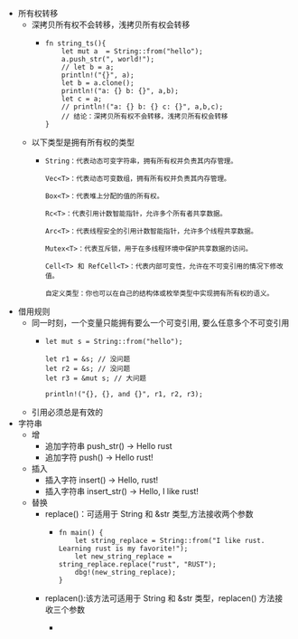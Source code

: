 - 所有权转移
	- 深拷贝所有权不会转移，浅拷贝所有权会转移
		- ```
		  fn string_ts(){
		      let mut a  = String::from("hello");
		      a.push_str(", world!");
		      // let b = a;
		      println!("{}", a);
		      let b = a.clone();
		      println!("a: {} b: {}", a,b);
		      let c = a;
		      // println!("a: {} b: {} c: {}", a,b,c);
		      // 结论：深拷贝所有权不会转移，浅拷贝所有权会转移
		  }
		  ```
	- 以下类型是拥有所有权的类型
		- ```
		  String：代表动态可变字符串，拥有所有权并负责其内存管理。
		  
		  Vec<T>：代表动态可变数组，拥有所有权并负责其内存管理。
		  
		  Box<T>：代表堆上分配的值的所有权。
		  
		  Rc<T>：代表引用计数智能指针，允许多个所有者共享数据。
		  
		  Arc<T>：代表线程安全的引用计数智能指针，允许多个线程共享数据。
		  
		  Mutex<T>：代表互斥锁，用于在多线程环境中保护共享数据的访问。
		  
		  Cell<T> 和 RefCell<T>：代表内部可变性，允许在不可变引用的情况下修改值。
		  
		  自定义类型：你也可以在自己的结构体或枚举类型中实现拥有所有权的语义。
		  ```
- 借用规则
	- 同一时刻，一个变量只能拥有要么一个可变引用, 要么任意多个不可变引用
		- ```
		  let mut s = String::from("hello");
		  
		  let r1 = &s; // 没问题
		  let r2 = &s; // 没问题
		  let r3 = &mut s; // 大问题
		  
		  println!("{}, {}, and {}", r1, r2, r3);
		  ```
	- 引用必须总是有效的
- 字符串
	- 增
		- 追加字符串 push_str() -> Hello rust
		- 追加字符 push() -> Hello rust!
	- 插入
		- 插入字符 insert() -> Hello, rust!
		- 插入字符串 insert_str() -> Hello, I like rust!
	- 替换
		- replace()：可适用于 String 和 &str 类型,方法接收两个参数
			- ```
			  fn main() {
			      let string_replace = String::from("I like rust. Learning rust is my favorite!");
			      let new_string_replace = string_replace.replace("rust", "RUST");
			      dbg!(new_string_replace);
			  }
			  ```
		- replacen():该方法可适用于 String 和 &str 类型，replacen() 方法接收三个参数
			- ```
			  ```